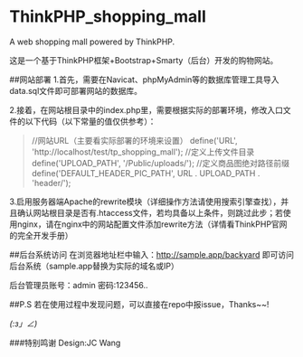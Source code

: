 # ThinkPHP_shopping_mall
A web shopping mall powered by ThinkPHP.

这是一个基于ThinkPHP框架+Bootstrap+Smarty（后台）开发的购物网站。

##网站部署
1.首先，需要在Navicat、phpMyAdmin等的数据库管理工具导入data.sql文件即可部署网站的数据库。

2.接着，在网站根目录中的index.php里，需要根据实际的部署环境，修改入口文件的以下代码（以下常量的值仅供参考）：
>//网站URL（主要看实际部署的环境来设置）
 define('URL', 'http://localhost/test/tp_shopping_mall');
 //定义上传文件目录
 define('UPLOAD_PATH', '/Public/uploads/');
 //定义商品图绝对路径前缀
 define('DEFAULT_HEADER_PIC_PATH', URL . UPLOAD_PATH . 'header/');
 
3.启用服务器端Apache的rewrite模块（详细操作方法请使用搜索引擎查找），并且确认网站根目录是否有.htaccess文件，若均具备以上条件，则跳过此步；若使用nginx，请在nginx中的网站配置文件添加rewrite方法（详情看ThinkPHP官网的完全开发手册）

##后台系统访问
在浏览器地址栏中输入：http://sample.app/backyard 即可访问后台系统（sample.app替换为实际的域名或IP）

后台管理员账号：admin
密码:123456..

##P.S
若在使用过程中发现问题，可以直接在repo中报issue，Thanks~~!

_(:з」∠)_

###特别鸣谢
Design:JC Wang
